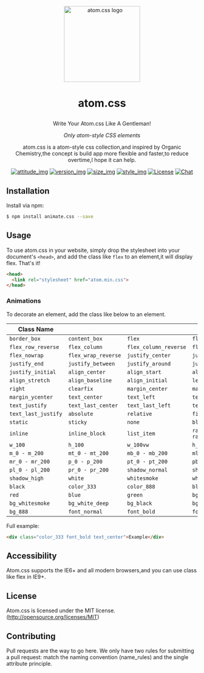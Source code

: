 
<p align="center"><a href="#" target="_blank" rel="noopener noreferrer"><img width="200" src="https://s1.ax1x.com/2018/11/25/Fkb1F1.png" alt="atom.css logo"></a></p>

# <p align="center"> atom.css </p>

<p align="center">Write Your Atom.css Like A Gentleman!</p>


_<p align="center"> Only atom-style CSS elements </p>_

<p align="center"> atom.css is a atom-style css collection,and inspired by Organic Chemistry,the concept is build app more flexible and faster,to reduce overtime,I hope it can help.</p>

<p align="center">
  <a href="#"><img src="https://img.shields.io/badge/join-welcome-brightgreen.svg" alt="attitude_img"></a>
  <a href="#"><img src="https://img.shields.io/badge/version-1.0-orange.svg" alt="version_img"></a>
  <a href="#"><img src="https://img.shields.io/badge/uncompres%20size-12k-red.svg" alt="size_img"></a>
  <a href="#"><img src="https://img.shields.io/badge/style-fic%20design-yellow.svg" alt="style_img"></a>
  <a href="#"><img src="https://img.shields.io/badge/license-MIT-blue.svg" alt="License"></a>
  <a href="#"><img src="https://img.shields.io/badge/update-weekly-lightgrey.svg" alt="Chat"></a>
</p>

## Installation

Install via npm:

```bash
$ npm install animate.css --save
```

## Usage

To use atom.css in your website, simply drop the stylesheet into your document's `<head>`, and add the class like `flex` to an element,it will display flex. That's it! 

```html
<head>
  <link rel="stylesheet" href="atom.min.css">
</head>
```

### Animations

To decorate an element, add the class like below to an element. 

| Class Name        |                    |                     |                      |
| ----------------- | ------------------ | ------------------- | -------------------- |
| `border_box`      | `content_box`      | `flex`              | `flex_row`        |
| `flex_row_reverse `           | `flex_column`        | `flex_column_reverse`             | `flex_wrap`               |
| `flex_nowrap`          | `flex_wrap_reverse`            | `justify_center`          | `justify_start`       |
| `justify_end`    | `justify_between`    | `justify_around`        | `justify_evenly`          |
| `justify_initial`   | `align_center`    | `align_start`    | `align_end`        |
| `align_stretch`          | `align_baseline`       | `align_initial`     | `left`         |
| `right`   | `clearfix`      | `margin_center`    | `margin_xcenter`           |
| `margin_ycenter`     | `text_center`          | `text_left`       | `text_right`     |
| `text_justify`     | `text_last_center`   | `text_last_left`      | `text_last_right`    |
| `text_last_justify`       | `absolute`     | `relative`           | `fixed`            |
| `static`        | `sticky`         | `none`      | `block`      |
| `inline`        | `inline_block` | `list_item` | `radius_0 - radius_20`     |
| `w_100` | `h_100`        | `w_100vw` | `h_100vh` |
| `m_0 - m_200` | `mt_0 - mt_200` | `mb_0 - mb_200`             | `ml_0 - ml_200`       |
| `mr_0 - mr_200`          | `p_0 - p_200`          | `pt_0 - pt_200`            | `pb_0 - pb_200`         |
| `pl_0 - pl_200`      | `pr_0 - pr_200`      | `shadow_normal`          | `shadow_medium`            |
| `shadow_high`     | `white`      | `whitesmoke`      | `white_sub`          |
| `black`     | `color_333`      | `color_888`      | `black_sub`          |
| `red`    | `blue`     | `green`     | `bg_white`         |
| `bg_whitesmoke`    | `bg_white_deep`     | `bg_black`     | `bg_333`         |
| `bg_888`    | `font_normal`     | `font_bold`     | `font_bolder`         |


Full example:

```html
<div class="color_333 font_bold text_center">Example</div>
```

## Accessibility

Atom.css supports the IE6+ and all modern browsers,and you can use class like flex in IE9+.

## License

Atom.css is licensed under the MIT license. (http://opensource.org/licenses/MIT)

## Contributing

Pull requests are the way to go here. We only have two rules for submitting a pull request: match the naming convention (name_rules) and the single attribute principle.



